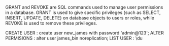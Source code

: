 GRANT and REVOKE are SQL commands used to manage user permissions in a database. GRANT is used to give specific privileges (such as SELECT, INSERT, UPDATE, DELETE) on database objects to users or roles, while REVOKE is used to remove these privileges.

CREATE USER : create user new_james with password 'admin@123';
ALTER PERMISIONS : alter user james_bin noreplication;
LIST USER : \du